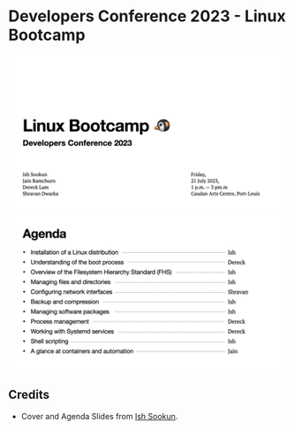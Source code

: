 # Developers Conference 2023 - Linux Bootcamp

![Cover](images/cover.jpeg)
![Agenda](images/agenda.jpeg)

## Credits

- Cover and Agenda Slides from [Ish Sookun](https://github.com/ishwon).
